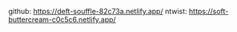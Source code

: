 github: https://deft-souffle-82c73a.netlify.app/
ntwist: https://soft-buttercream-c0c5c6.netlify.app/